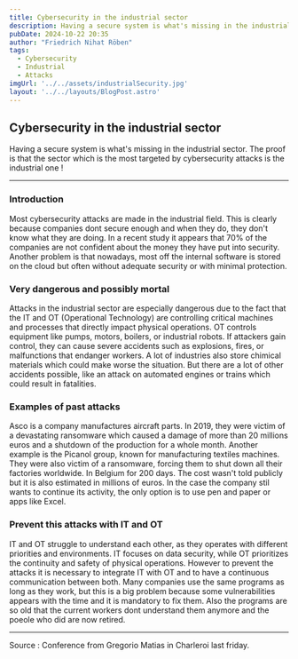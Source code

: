 ```yaml
---
title: Cybersecurity in the industrial sector
description: Having a secure system is what's missing in the industrial sector. The proof is that the sector which is the most targeted by cybersecurity attacks is the industrial one !
pubDate: 2024-10-22 20:35
author: "Friedrich Nihat Röben"
tags:
  - Cybersecurity
  - Industrial
  - Attacks
imgUrl: '../../assets/industrialSecurity.jpg'
layout: '../../layouts/BlogPost.astro'
---
```


## Cybersecurity in the industrial sector

Having a secure system is what's missing in the industrial sector. The proof is that the sector which is the most targeted by cybersecurity attacks is the industrial one !

---

### Introduction

Most cybersecurity attacks are made in the industrial field. This is clearly because companies dont secure enough 
and when they do, they don't know what they are doing. In a recent study it appears that 70% of the companies are not confident 
about the money they have put into security. Another problem is that nowadays, most off the internal software is stored on the cloud but 
often without adequate security or with minimal protection.

### Very dangerous and possibly mortal

Attacks in the industrial sector are especially dangerous due to the fact that the IT and OT (Operational Technology) are controlling critical 
machines and processes that directly impact physical operations.
OT controls equipment like pumps, motors, boilers, or industrial robots. If attackers gain control, they can cause severe accidents 
such as explosions, fires, or malfunctions that endanger workers. A lot of industries also store chimical materials which could make worse 
the situation. But there are a lot of other accidents possible, like an attack on automated engines or trains which could result in fatalities.


### Examples of past attacks

Asco is a company manufactures aircraft parts. In 2019, they were victim of a devastating ransomware which caused a damage of more than 
20 millions euros and a shutdown of the production for a whole month. 
Another example is the Picanol group, known for manufacturing textiles machines. They were also victim of a ransomware, forcing them to 
shut down all their factories worldwide. In Belgium for 200 days. The cost wasn't told publicly but it is also estimated in millions of euros.
In the case the company stil wants to continue its activity, the only option is to use pen and paper or apps like Excel.


### Prevent this attacks with IT and OT

IT and OT struggle to understand each other, as they operates with different priorities and environments. IT focuses on data security, 
while OT prioritizes the continuity and safety of physical operations.
However to prevent the attacks it is necessary to integrate IT with OT and to have a continuous communication between both.
Many companies use the same programs as long as they work, but this is a big problem because some vulnerabilities appears with the time 
and it is mandatory to fix them. Also the programs are so old that the current workers dont understand them anymore and the poeole who did are 
now retired.


---

Source : Conference from Gregorio Matias in Charleroi last friday.